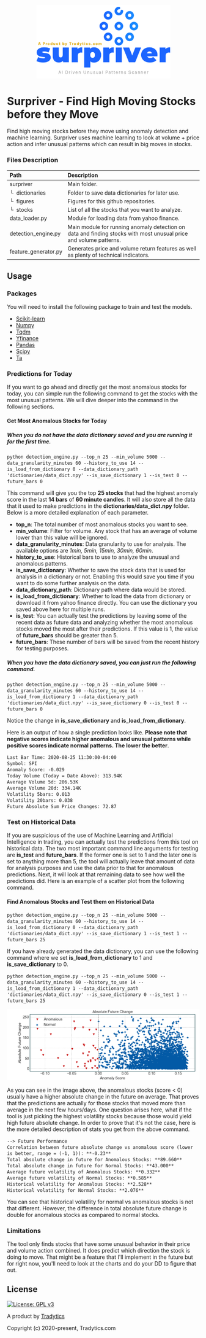 <p align="center">
  <img width="350" src="figures/logo_custom.png">
</p>

# Surpriver - Find High Moving Stocks before they Move
Find high moving stocks before they move using anomaly detection and machine learning. Surpriver uses machine learning to look at volume + price action and infer unusual patterns which can result in big moves in stocks.

### Files Description
| Path | Description
| :--- | :----------
| surpriver | Main folder.
| &boxur;&nbsp; dictionaries | Folder to save data dictionaries for later use. 
| &boxur;&nbsp; figures | Figures for this github repositories.
| &boxur;&nbsp; stocks | List of all the stocks that you want to analyze.
| data_loader.py | Module for loading data from yahoo finance.
| detection_engine.py | Main module for running anomaly detection on data and finding stocks with most unusual price and volume patterns.
| feature_generator.py | Generates price and volume return features as well as plenty of technical indicators.

## Usage
### Packages
You will need to install the following package to train and test the models.
- [Scikit-learn](https://scikit-learn.org/)
- [Numpy](https://numpy.org/)
- [Tqdm](https://github.com/tqdm/tqdm)
- [Yfinance](https://github.com/ranaroussi/yfinance)
- [Pandas](https://pandas.pydata.org/)
- [Scipy](https://www.scipy.org/install.html)
- [Ta](https://github.com/bukosabino/ta)

### Predictions for Today
If you want to go ahead and directly get the most anomalous stocks for today, you can simple run the following command to get the stocks with the most unusual patterns. We will dive deeper into the command in the following sections.

#### Get Most Anomalous Stocks for Today
##### When you do not have the data dictionary saved and you are running it for the first time.
```
python detection_engine.py --top_n 25 --min_volume 5000 --data_granularity_minutes 60 --history_to_use 14 --is_load_from_dictionary 0 --data_dictionary_path 'dictionaries/data_dict.npy' --is_save_dictionary 1 --is_test 0 --future_bars 0
```
This command will give you the top **25 stocks** that had the highest anomaly score in the last **14 bars** of **60 minute candles**. It will also store all the data that it used to make predictions in the **dictionaries/data_dict.npy** folder. Below is a more detailed explanation of each parameter.
- **top_n**: The total number of most anomalous stocks you want to see.
- **min_volume**: Filter for volume. Any stock that has an average of volume lower than this value will be ignored.
- **data_granularity_minutes**: Data granularity to use for analysis. The available options are *1min, 5min, 15min, 30min, 60min*.
- **history_to_use**: Historical bars to use to analyze the unusual and anomalous patterns.
- **is_save_dictionary**: Whether to save the stock data that is used for analysis in a dictionary or not. Enabling this would save you time if you want to do some further analysis on the data.
- **data_dictionary_path**: Dictionary path where data would be stored.
- **is_load_from_dictionary**: Whether to load the data from dictionary or download it from yahoo finance directly. You can use the dictionary you saved above here for multiple runs.
- **is_test**: You can actually test the predictions by leaving some of the recent data as future data and analyzing whether the most anomalous stocks moved the most after their predictions. If this value is 1, the value of **future_bars** should be greater than 5.
- **future_bars**: These number of bars will be saved from the recent history for testing purposes.

#####  When you have the data dictionary saved, you can just run the following command.
```
python detection_engine.py --top_n 25 --min_volume 5000 --data_granularity_minutes 60 --history_to_use 14 --is_load_from_dictionary 1 --data_dictionary_path 'dictionaries/data_dict.npy' --is_save_dictionary 0 --is_test 0 --future_bars 0
```
Notice the change in **is_save_dictionary** and **is_load_from_dictionary**.

Here is an output of how a single prediction looks like. **Please note that negative scores indicate higher anomalous and unusual patterns while positive scores indicate normal patterns. The lower the better**.

```
Last Bar Time: 2020-08-25 11:30:00-04:00
Symbol: SPI
Anomaly Score: -0.029
Today Volume (Today = Date Above): 313.94K
Average Volume 5d: 206.53K
Average Volume 20d: 334.14K
Volatility 5bars: 0.013
Volatility 20bars: 0.038
Future Absolute Sum Price Changes: 72.87
```

### Test on Historical Data
If you are suspicious of the use of Machine Learning and Artificial Intelligence in trading, you can actually test the predictions from this tool on historical data. The two most important command line arguments for testing are **is_test** and **future_bars**. If the former one is set to 1 and the later one is set to anything more than 5, the tool will actually leave that amount of data for analysis purposes and use the data prior to that for anomalous predictions. Next, it will look at that remaining data to see how well the predictions did. Here is an example of a scatter plot from the following command.

#### Find Anomalous Stocks and Test them on Historical Data
```
python detection_engine.py --top_n 25 --min_volume 5000 --data_granularity_minutes 60 --history_to_use 14 --is_load_from_dictionary 0 --data_dictionary_path 'dictionaries/data_dict.npy' --is_save_dictionary 1 --is_test 1 --future_bars 25
```

If you have already generated the data dictionary, you can use the following command where we set **is_load_from_dictionary** to 1 and **is_save_dictionary** to 0.
```
python detection_engine.py --top_n 25 --min_volume 5000 --data_granularity_minutes 60 --history_to_use 14 --is_load_from_dictionary 1 --data_dictionary_path 'dictionaries/data_dict.npy' --is_save_dictionary 0 --is_test 1 --future_bars 25
```

<p align="center">
  <img src="figures/correlation_plot.png">
</p>

As you can see in the image above, the anomalous stocks (score < 0) usually have a higher absolute change in the future on average. That proves that the predictions are actually for those stocks that moved more than average in the next few hours/days. One question arises here, what if the tool is just picking the highest volatility stocks because those would yield high future absolute change. In order to prove that it's not the case, here is the more detailed description of stats you get from the above command.
```
--> Future Performance
Correlation between future absolute change vs anomalous score (lower is better, range = (-1, 1)): **-0.23**
Total absolute change in future for Anomalous Stocks: **89.660**
Total absolute change in future for Normal Stocks: **43.000**
Average future volatility of Anomalous Stocks: **0.332**
Average future volatility of Normal Stocks: **0.585**
Historical volatility for Anomalous Stocks: **2.528**
Historical volatility for Normal Stocks: **2.076**
```

You can see that historical volatility for normal vs anomalous stocks is not that different. However, the difference in total absolute future change is double for anomalous stocks as compared to normal stocks. 

### Limitations
The tool only finds stocks that have some unusual behavior in their price and volume action combined. It does predict which direction the stock is doing to move. That might be a feature that I'll implement in the future but for right now, you'll need to look at the charts and do your DD to figure that out.

## License
[![License: GPL v3](https://img.shields.io/badge/License-GPLv3-blue.svg)](https://www.gnu.org/licenses/gpl-3.0)

A product by [Tradytics](https://www.tradytics.com/)

Copyright (c) 2020-present, Tradytics.com

